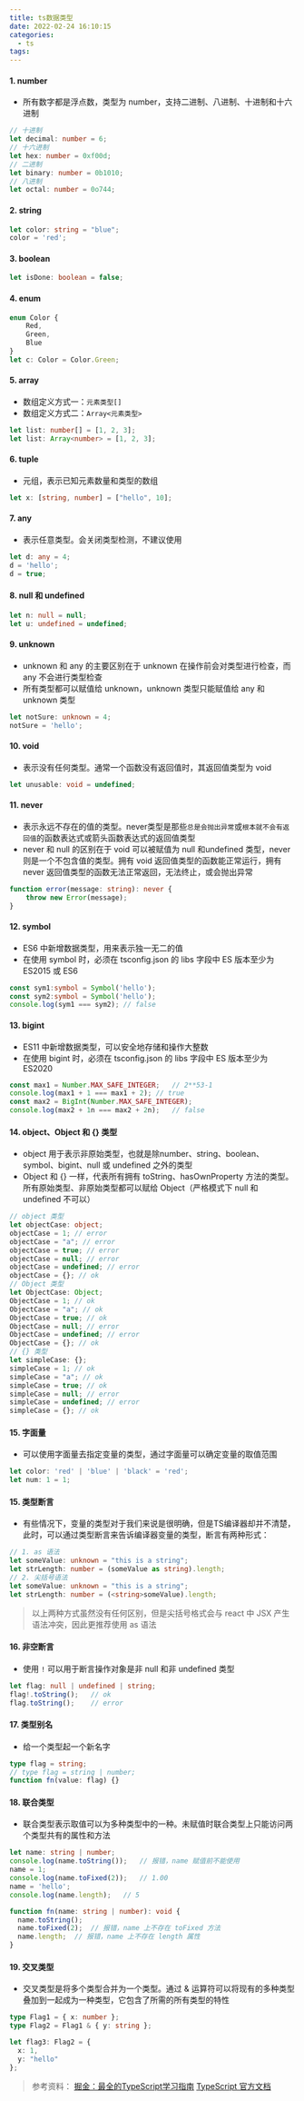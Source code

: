 ```yaml
---
title: ts数据类型
date: 2022-02-24 16:10:15
categories:
  - ts
tags:
---
```


#### 1. number

* 所有数字都是浮点数，类型为 number，支持二进制、八进制、十进制和十六进制

```ts
// 十进制
let decimal: number = 6;
// 十六进制
let hex: number = 0xf00d;
// 二进制
let binary: number = 0b1010;
// 八进制
let octal: number = 0o744;
```

#### 2. string
```ts
let color: string = "blue";
color = 'red';
```

#### 3. boolean
```ts
let isDone: boolean = false;
```

#### 4. enum
```ts
enum Color {
    Red,
    Green,
    Blue
}
let c: Color = Color.Green;
```

#### 5. array

* 数组定义方式一：`元素类型[]`
* 数组定义方式二：`Array<元素类型>`

```ts
let list: number[] = [1, 2, 3];
let list: Array<number> = [1, 2, 3];
```

#### 6. tuple

* 元组，表示已知元素数量和类型的数组

```ts
let x: [string, number] = ["hello", 10];
```

#### 7. any

* 表示任意类型。会关闭类型检测，不建议使用

```ts
let d: any = 4;
d = 'hello';
d = true;
```

#### 8. null 和 undefined
```ts
let n: null = null;
let u: undefined = undefined;
```

#### 9. unknown

* unknown 和 any 的主要区别在于 unknown 在操作前会对类型进行检查，而 any 不会进行类型检查
* 所有类型都可以赋值给 unknown，unknown 类型只能赋值给 any 和 unknown 类型

```ts
let notSure: unknown = 4;
notSure = 'hello';
```

#### 10. void

* 表示没有任何类型。通常一个函数没有返回值时，其返回值类型为 void

```ts
let unusable: void = undefined;
```

#### 11. never

* 表示永远不存在的值的类型。never类型是那些`总是会抛出异常`或`根本就不会有返回值`的函数表达式或箭头函数表达式的返回值类型
* never 和 null 的区别在于 void 可以被赋值为 null 和undefined 类型，never 则是一个不包含值的类型。拥有 void 返回值类型的函数能正常运行，拥有 never 返回值类型的函数无法正常返回，无法终止，或会抛出异常

```ts
function error(message: string): never {
    throw new Error(message);
}
```

#### 12. symbol

* ES6 中新增数据类型，用来表示独一无二的值
* 在使用 symbol 时，必须在 tsconfig.json 的 libs 字段中 ES 版本至少为 ES2015 或 ES6

```ts
const sym1:symbol = Symbol('hello');
const sym2:symbol = Symbol('hello');
console.log(sym1 === sym2); // false
```

#### 13. bigint

* ES11 中新增数据类型，可以安全地存储和操作大整数
* 在使用 bigint 时，必须在 tsconfig.json 的 libs 字段中 ES 版本至少为 ES2020

```ts
const max1 = Number.MAX_SAFE_INTEGER;   // 2**53-1
console.log(max1 + 1 === max1 + 2); // true
const max2 = BigInt(Number.MAX_SAFE_INTEGER); 
console.log(max2 + 1n === max2 + 2n);   // false
```

#### 14. object、Object 和 {} 类型

* object 用于表示非原始类型，也就是除number、string、boolean、symbol、bigint、null 或 undefined 之外的类型
* Object 和 {} 一样，代表所有拥有 toString、hasOwnProperty 方法的类型。所有原始类型、非原始类型都可以赋给 Object（严格模式下 null 和 undefined 不可以）

```ts
// object 类型
let objectCase: object;
objectCase = 1; // error
objectCase = "a"; // error
objectCase = true; // error
objectCase = null; // error
objectCase = undefined; // error
objectCase = {}; // ok
// Object 类型
let ObjectCase: Object;
ObjectCase = 1; // ok
ObjectCase = "a"; // ok
ObjectCase = true; // ok
ObjectCase = null; // error
ObjectCase = undefined; // error
ObjectCase = {}; // ok
// {} 类型
let simpleCase: {};
simpleCase = 1; // ok
simpleCase = "a"; // ok
simpleCase = true; // ok
simpleCase = null; // error
simpleCase = undefined; // error
simpleCase = {}; // ok
```

#### 15. 字面量

* 可以使用字面量去指定变量的类型，通过字面量可以确定变量的取值范围

```ts
let color: 'red' | 'blue' | 'black' = 'red';
let num: 1 = 1;
```

#### 15. 类型断言

* 有些情况下，变量的类型对于我们来说是很明确，但是TS编译器却并不清楚，此时，可以通过类型断言来告诉编译器变量的类型，断言有两种形式：

```ts
// 1. as 语法
let someValue: unknown = "this is a string";
let strLength: number = (someValue as string).length;
// 2. 尖括号语法
let someValue: unknown = "this is a string";
let strLength: number = (<string>someValue).length;
```

> 以上两种方式虽然没有任何区别，但是尖括号格式会与 react 中 JSX 产生语法冲突，因此更推荐使用 as 语法

#### 16. 非空断言

* 使用 `!` 可以用于断言操作对象是非 null 和非 undefined 类型 

```ts
let flag: null | undefined | string;
flag!.toString();   // ok
flag.toString();    // error
```

#### 17. 类型别名

* 给一个类型起一个新名字

```ts
type flag = string;
// type flag = string | number;
function fn(value: flag) {}
```

#### 18. 联合类型

* 联合类型表示取值可以为多种类型中的一种。未赋值时联合类型上只能访问两个类型共有的属性和方法

```ts
let name: string | number;
console.log(name.toString());   // 报错，name 赋值前不能使用
name = 1;
console.log(name.toFixed(2));   // 1.00
name = 'hello';
console.log(name.length);   // 5

function fn(name: string | number): void {
  name.toString();
  name.toFixed(2);  // 报错，name 上不存在 toFixed 方法
  name.length;  // 报错，name 上不存在 length 属性
}
```

#### 19. 交叉类型

* 交叉类型是将多个类型合并为一个类型。通过 & 运算符可以将现有的多种类型叠加到一起成为一种类型，它包含了所需的所有类型的特性

```ts
type Flag1 = { x: number };
type Flag2 = Flag1 & { y: string };

let flag3: Flag2 = {
  x: 1,
  y: "hello"
};
```

> 参考资料：
> [掘金：最全的TypeScript学习指南](https://juejin.cn/post/7031787942691471396#heading-21)
> [TypeScript 官方文档](https://www.tslang.cn/docs/handbook/basic-types.html)
